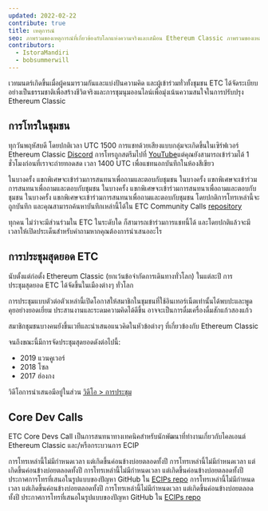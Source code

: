 ```yaml
---
updated: 2022-02-22
contribute: true
title: เหตุการณ์
seo: ภาพรวมของเหตุการณ์ที่เกี่ยวข้องกับโลกแห่งความจริงและเสมือน Ethereum Classic ภาพรวมของเหตุการณ์ที่เกี่ยวข้องกับโลกแห่งความจริงและเสมือน Ethereum Classic ETC Summit และ Community Call ประจำสัปดาห์ยินดีต้อนรับทุกคน! ภาพรวมของเหตุการณ์ที่เกี่ยวข้องกับโลกแห่งความจริงและเสมือน Ethereum Classic ETC Summit และ Community Call ประจำสัปดาห์ยินดีต้อนรับทุกคน!
contributors:
  - IstoraMandiri
  - bobsummerwill
---
```


เวทมนตร์เกิดขึ้นเมื่อผู้คนมารวมกันและแบ่งปันความคิด และผู้เข้าร่วมทั่วทั้งชุมชน ETC ได้จัดระเบียบอย่างเป็นธรรมชาติเพื่อสร้างชีวิตจริงและการชุมนุมออนไลน์เพื่อมุ่งเน้นความสนใจในการปรับปรุง Ethereum Classic

## การโทรในชุมชน

ทุกวันพฤหัสบดี โดยปกติเวลา UTC 1500 การแชทด้วยเสียงแบบกลุ่มจะเกิดขึ้นในเซิร์ฟเวอร์ Ethereum Classic [Discord](https://ethereumclassic.org/discord) การโทรถูกสตรีมไปที่ [YouTube](https://www.youtube.com/channel/UCp07VPnC1ejyAp5gMvvA4dw/videos)แต่คุณยังสามารถเข้าร่วมได้ 1 ชั่วโมงก่อนที่เราจะถ่ายทอดสด เวลา 1400 UTC เพื่อแชทนอกบันทึกในห้องสีเขียว

ในบางครั้ง แขกพิเศษจะเข้าร่วมการสนทนาเพื่อถามและตอบกับชุมชน ในบางครั้ง แขกพิเศษจะเข้าร่วมการสนทนาเพื่อถามและตอบกับชุมชน ในบางครั้ง แขกพิเศษจะเข้าร่วมการสนทนาเพื่อถามและตอบกับชุมชน ในบางครั้ง แขกพิเศษจะเข้าร่วมการสนทนาเพื่อถามและตอบกับชุมชน โดยปกติการโทรเหล่านี้จะถูกบันทึก และคุณสามารถค้นหาบันทึกเหล่านี้ได้ใน ETC Community Calls [repository](https://github.com/ethereumclassic/community-calls)

ทุกคน ไม่ว่าจะมีส่วนร่วมใน ETC ในระดับใด ก็สามารถเข้าร่วมการแชทนี้ได้ และโดยปกติแล้วจะมีเวลาให้เปิดประเด็นสำหรับคำถามหากคุณต้องการนำเสนออะไร

## การประชุมสุดยอด ETC

นับตั้งแต่ก่อตั้ง Ethereum Classic (ยกเว้นข้อจำกัดการเดินทางทั่วโลก) ในแต่ละปี การประชุมสุดยอด ETC ได้จัดขึ้นในเมืองต่างๆ ทั่วโลก

การประชุมแบบตัวต่อตัวเหล่านี้เปิดโอกาสให้สมาชิกในชุมชนที่ใช้อินเทอร์เน็ตเท่านั้นได้พบปะและพูดคุยอย่างยอดเยี่ยม ประสานงานและระดมความคิดได้ดีขึ้น อาจจะเป็นการดื่มเครื่องดื่มสักแก้วสองแก้ว

สมาชิกชุมชนบางคนยังขึ้นเวทีและนำเสนอแนวคิดในหัวข้อต่างๆ ที่เกี่ยวข้องกับ Ethereum Classic

จนถึงขณะนี้มีการจัดประชุมสุดยอดดังต่อไปนี้:

- 2019 แวนคูเวอร์
- 2018 โซล
- 2017 ฮ่องกง

วิดีโอการนำเสนอมีอยู่ในส่วน [วิดีโอ > การประชุม](/videos/conferences)

## Core Dev Calls

ETC Core Devs Call เป็นการสนทนาทางเทคนิคสำหรับนักพัฒนาที่ทำงานเกี่ยวกับไคลเอนต์ Ethereum Classic และ/หรือกระบวนการ ECIP

การโทรเหล่านี้ไม่มีกำหนดเวลา แต่เกิดขึ้นค่อนข้างบ่อยตลอดทั้งปี การโทรเหล่านี้ไม่มีกำหนดเวลา แต่เกิดขึ้นค่อนข้างบ่อยตลอดทั้งปี การโทรเหล่านี้ไม่มีกำหนดเวลา แต่เกิดขึ้นค่อนข้างบ่อยตลอดทั้งปี ประกาศการโทรที่เสนอในรูปแบบของปัญหา GitHub ใน [ECIPs repo](https://github.com/ethereumclassic/ECIPs/issues?q=is%3Aissue+Devs+Call) การโทรเหล่านี้ไม่มีกำหนดเวลา แต่เกิดขึ้นค่อนข้างบ่อยตลอดทั้งปี การโทรเหล่านี้ไม่มีกำหนดเวลา แต่เกิดขึ้นค่อนข้างบ่อยตลอดทั้งปี ประกาศการโทรที่เสนอในรูปแบบของปัญหา GitHub ใน [ECIPs repo](https://github.com/ethereumclassic/ECIPs/issues?q=is%3Aissue+Devs+Call)
